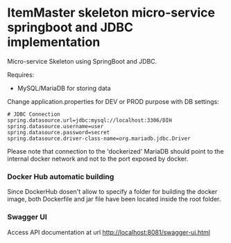 # ItemMaster skeleton micro-service springboot and JDBC implementation 

Micro-service Skeleton using SpringBoot and JDBC.

Requires:
- MySQL/MariaDB for storing data
	
	
Change application.properties for DEV or PROD purpose with DB settings:

```
# JDBC Connection
spring.datasource.url=jdbc:mysql://localhost:3306/DIH
spring.datasource.username=user
spring.datasource.password=secret
spring.datasource.driver-class-name=org.mariadb.jdbc.Driver
```

Please note that connection to the 'dockerized' MariaDB should point to the internal docker network and not to the port exposed by docker.

### Docker Hub automatic building
Since DockerHub dosen't allow to specify a folder for building the docker image, both Dockerfile and jar file have been located inside the root folder.


### Swagger UI
Access API documentation at url [http://localhost:8081/swagger-ui.html](http://localhost:8080/swagger-ui.html)

